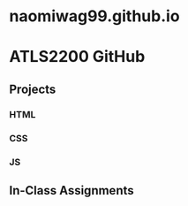# naomiwag99.github.io


# ATLS2200 GitHub


## Projects 

### HTML
### CSS 
### JS

## In-Class Assignments 



